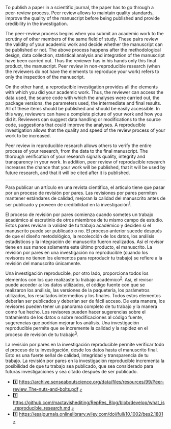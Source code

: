 To publish a paper in a scientific journal, the paper has to go through a peer-review process. Peer
review allows to maintain quality standards, improve the quality of the manuscript before being
published and provide credibility in the investigation.

The peer-review process begins when you submit an academic work to the scrutiny of other members of
the same field of study. These pairs review the validity of your academic work and decide whether
the manuscript can be published or not. The above process happens after the methodological design,
data collection, statistical analysis and integration of the manuscript have been carried out. Thus
the reviewer has in his hands only this final product, the manuscript. Peer review in
non-reproducible research (when the reviewers do not have the elements to reproduce your work)
refers to only the inspection of the manuscript.

On the other hand, a reproducible investigation provides all the elements with which you did your
academic work. Thus, the reviewer can access the data used, the source code with which the analyses
were carried out, the package versions, the parameters used, the intermediate and final results. All
of these items should be published and should be easily accessible. In this way, reviewers can have
a complete picture of your work and how you did it. Reviewers can suggest data handling or
modifications to the source code, suggestions that could improve the analyses. A reproducible
investigation allows that the quality and speed of the review process of your work to be increased.

Peer review in reproducible research allows others to verify the entire process of your research,
from the data to the final manuscript. The thorough verification of your research signals quality,
integrity and transparency in your work. In addition, peer review of reproducible research increases
the chance that your work will be published, that it will be used by future research, and that it
will be cited after it is published.

---

Para publicar un artículo en una revista científica, el artículo tiene que pasar por un proceso de
revisión por pares. Las revisiones por pares permiten mantener estándares de calidad, mejoran la
calidad del manuscrito antes de ser publicado y proveen de credibilidad en la investigación<sup id =
"1">[1](#peer-review-benefits)</sup>.

El proceso de revisión por pares comienza cuando sometes un trabajo académico al escrutinio de otros
miembros de tu mismo campo de estudio. Estos pares revisan la validez de tu trabajo académico y
deciden si el manuscrito puede ser publicado o no. El proceso anterior sucede después de que el
diseño metodológico, la recolección de los datos, los análisis estadísticos y la integración del
manuscrito fueron realizados. Así el revisor tiene en sus manos solamente este último producto, el
manuscrito. La revisión por pares en una investigación no reproducible (cuando los revisores no
tienen los elementos para reproducir tu trabajo) se refiere a la revisión del manuscrito únicamente.

Una investigación reproducible, por otro lado, proporciona todos los elementos con los que
realizaste tu trabajo académico<sup id = "2">[2](#rep-res)</sup>. Así, el revisor puede acceder a:
los datos utilizados, el código fuente con que se realizaron los análisis, las versiones de la
paquetería, los parámetros utilizados, los resultados intermedios y los finales. Todos estos
elementos deberían ser publicados y deberían ser de fácil acceso. De esta manera, los revisores
pueden tener un panorama completo de tu trabajo y la manera como fue hecho. Los revisores pueden
hacer sugerencias sobre el tratamiento de los datos o sobre modificaciones al código fuente,
sugerencias que podrían mejorar los análisis. Una investigación reproducible permite que se
incremente la calidad y la rapidez en el proceso de revisión de tu trabajo<sup id =
"3">[3](#guide-repres)</sup>.

La revisión por pares en la investigación reproducible permite verificar todo el proceso de tu
investigación, desde los datos hasta el manuscrito final. Esto es una fuerte señal de calidad,
integridad y transparencia de tu trabajo. La revisión por pares en la investigación reproducible
incrementa la posibilidad de que tu trabajo sea publicado, que sea considerado para futuras
investigaciones y sea citado después de ser publicado.

- <a name="peer-review-benefits">:one:</a>
  https://archive.senseaboutscience.org/data/files/resources/99/Peer-review_The-nuts-and-bolts.pdf
  [:arrow_heading_up:](#1)
- <a name="rep-res">:two:</a>
  https://github.com/mactavishediting/RepRes_Blog/blob/develop/what_is_reproducible_research.md
  [:arrow_heading_up:](#2)
- <a name="guide-repres">:three:</a>
  https://esajournals.onlinelibrary.wiley.com/doi/full/10.1002/bes2.1801 [:arrow_heading_up:](#3)
